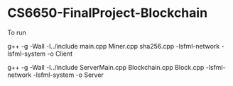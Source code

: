 # CS6650-FinalProject-Blockchain
To run 

g++ -g -Wall -I../include main.cpp Miner.cpp sha256.cpp -lsfml-network -lsfml-system -o Client

g++ -g -Wall -I../include ServerMain.cpp Blockchain.cpp Block.cpp -lsfml-network -lsfml-system -o Server
